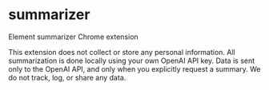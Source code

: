 # summarizer
Element summarizer Chrome extension

This extension does not collect or store any personal information. All summarization is done locally using your own OpenAI API key. Data is sent only to the OpenAI API, and only when you explicitly request a summary. We do not track, log, or share any data.
